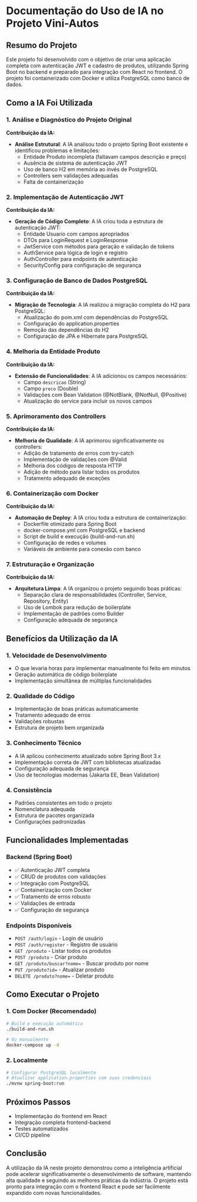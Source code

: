 # Documentação do Uso de IA no Projeto Vini-Autos

## Resumo do Projeto
Este projeto foi desenvolvido com o objetivo de criar uma aplicação completa com autenticação JWT e cadastro de produtos, utilizando Spring Boot no backend e preparado para integração com React no frontend. O projeto foi containerizado com Docker e utiliza PostgreSQL como banco de dados.

## Como a IA Foi Utilizada

### 1. Análise e Diagnóstico do Projeto Original
**Contribuição da IA:**
- **Análise Estrutural**: A IA analisou todo o projeto Spring Boot existente e identificou problemas e limitações:
  - Entidade Produto incompleta (faltavam campos descrição e preço)
  - Ausência de sistema de autenticação JWT
  - Uso de banco H2 em memória ao invés de PostgreSQL
  - Controllers sem validações adequadas
  - Falta de containerização

### 2. Implementação de Autenticação JWT
**Contribuição da IA:**
- **Geração de Código Completo**: A IA criou toda a estrutura de autenticação JWT:
  - Entidade Usuario com campos apropriados
  - DTOs para LoginRequest e LoginResponse
  - JwtService com métodos para geração e validação de tokens
  - AuthService para lógica de login e registro
  - AuthController para endpoints de autenticação
  - SecurityConfig para configuração de segurança

### 3. Configuração de Banco de Dados PostgreSQL
**Contribuição da IA:**
- **Migração de Tecnologia**: A IA realizou a migração completa do H2 para PostgreSQL:
  - Atualização do pom.xml com dependências do PostgreSQL
  - Configuração do application.properties
  - Remoção das dependências do H2
  - Configuração de JPA e Hibernate para PostgreSQL

### 4. Melhoria da Entidade Produto
**Contribuição da IA:**
- **Extensão de Funcionalidades**: A IA adicionou os campos necessários:
  - Campo `descricao` (String)
  - Campo `preco` (Double)
  - Validações com Bean Validation (@NotBlank, @NotNull, @Positive)
  - Atualização do service para incluir os novos campos

### 5. Aprimoramento dos Controllers
**Contribuição da IA:**
- **Melhoria de Qualidade**: A IA aprimorou significativamente os controllers:
  - Adição de tratamento de erros com try-catch
  - Implementação de validações com @Valid
  - Melhoria dos códigos de resposta HTTP
  - Adição de método para listar todos os produtos
  - Tratamento adequado de exceções

### 6. Containerização com Docker
**Contribuição da IA:**
- **Automação de Deploy**: A IA criou toda a estrutura de containerização:
  - Dockerfile otimizado para Spring Boot
  - docker-compose.yml com PostgreSQL e backend
  - Script de build e execução (build-and-run.sh)
  - Configuração de redes e volumes
  - Variáveis de ambiente para conexão com banco

### 7. Estruturação e Organização
**Contribuição da IA:**
- **Arquitetura Limpa**: A IA organizou o projeto seguindo boas práticas:
  - Separação clara de responsabilidades (Controller, Service, Repository, Entity)
  - Uso de Lombok para redução de boilerplate
  - Implementação de padrões como Builder
  - Configuração adequada de segurança

## Benefícios da Utilização da IA

### 1. **Velocidade de Desenvolvimento**
- O que levaria horas para implementar manualmente foi feito em minutos
- Geração automática de código boilerplate
- Implementação simultânea de múltiplas funcionalidades

### 2. **Qualidade do Código**
- Implementação de boas práticas automaticamente
- Tratamento adequado de erros
- Validações robustas
- Estrutura de projeto bem organizada

### 3. **Conhecimento Técnico**
- A IA aplicou conhecimento atualizado sobre Spring Boot 3.x
- Implementação correta de JWT com bibliotecas atualizadas
- Configuração adequada de segurança
- Uso de tecnologias modernas (Jakarta EE, Bean Validation)

### 4. **Consistência**
- Padrões consistentes em todo o projeto
- Nomenclatura adequada
- Estrutura de pacotes organizada
- Configurações padronizadas

## Funcionalidades Implementadas

### Backend (Spring Boot)
- ✅ Autenticação JWT completa
- ✅ CRUD de produtos com validações
- ✅ Integração com PostgreSQL
- ✅ Containerização com Docker
- ✅ Tratamento de erros robusto
- ✅ Validações de entrada
- ✅ Configuração de segurança

### Endpoints Disponíveis
- `POST /auth/login` - Login de usuário
- `POST /auth/register` - Registro de usuário
- `GET /produto` - Listar todos os produtos
- `POST /produto` - Criar produto
- `GET /produto/buscar?nome=` - Buscar produto por nome
- `PUT /produto?id=` - Atualizar produto
- `DELETE /produto?nome=` - Deletar produto

## Como Executar o Projeto

### 1. Com Docker (Recomendado)
```bash
# Build e execução automática
./build-and-run.sh

# Ou manualmente
docker-compose up -d
```

### 2. Localmente
```bash
# Configurar PostgreSQL localmente
# Atualizar application.properties com suas credenciais
./mvnw spring-boot:run
```

## Próximos Passos
- Implementação do frontend em React
- Integração completa frontend-backend
- Testes automatizados
- CI/CD pipeline

## Conclusão
A utilização da IA neste projeto demonstrou como a inteligência artificial pode acelerar significativamente o desenvolvimento de software, mantendo alta qualidade e seguindo as melhores práticas da indústria. O projeto está pronto para integração com o frontend React e pode ser facilmente expandido com novas funcionalidades.

